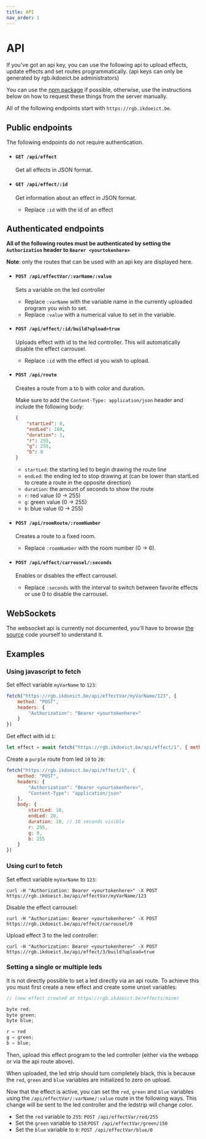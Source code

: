 ```yaml
---
title: API
nav_order: 1
---
```


# API

If you've got an api key, you can use the following api to upload effects, update effects and set routes programmatically.
(api keys can only be generated by rgb.ikdoeict.be administrators)

You can use the [npm package](http://npmjs.com/package/rgb-navigation-api) if possible, otherwise, use the instructions below on how to request these things from the server manually.

All of the following endpoints start with `https://rgb.ikdoeict.be`.

## Public endpoints

The following endpoints do not require authentication.

- #### `GET /api/effect`

    Get all effects in JSON format.

- #### `GET /api/effect/:id`

    Get information about an effect in JSON format.

    - Replace `:id` with the id of an effect

## Authenticated endpoints

**All of the following routes must be authenticated by setting the `Authorization` header to `Bearer <yourtokenhere>`**

**Note**: only the routes that can be used with an api key are displayed here.


- #### `POST /api/effectVar/:varName/:value`

    Sets a variable on the led controller

    -   Replace `:varName` with the variable name in the currently uploaded program you wish to set.
    -   Replace `:value` with a numerical value to set in the variable.

- #### `POST /api/effect/:id/build?upload=true`

    Uploads effect with id to the led controller. This will automatically disable the effect carrousel.

    -   Replace `:id` with the effect id you wish to upload.

- #### `POST /api/route`

    Creates a route from a to b with color and duration.

    Make sure to add the `Content-Type: application/json` header and include the following body:

    ```json
    {
        "startLed": 0,
        "endLed": 100,
        "duration": 1,
        "r": 255,
        "g": 255,
        "b": 0
    }
    ```

    -   `startLed`: the starting led to begin drawing the route line
    -   `endLed`: the ending led to stop drawing at (can be lower than startLed to create a route in the opposite direction)
    -   `duration`: the amount of seconds to show the route
    -   `r`: red value (0 -> 255)
    -   `g`: green value (0 -> 255)
    -   `b`: blue value (0 -> 255)

- #### `POST /api/roomRoute/:roomNumber`

    Creates a route to a fixed room.

    -   Replace `:roomNumber` with the room number (0 -> 6).

- #### `POST /api/effect/carrousel/:seconds`

    Enables or disables the effect carrousel.

    -   Replace `:seconds` with the interval to switch between favorite effects or use 0 to disable the carrousel.

## WebSockets

The websocket api is currently not documented, you'll have to browse [the source](https://github.com/PollenCode/rgb-navigation/blob/master/client/src/pages/LiveOverview.tsx) code yourself to understand it.

## Examples

### Using javascript to fetch

Set effect variable `myVarName` to `123`:
```js
fetch("https://rgb.ikdoeict.be/api/effectVar/myVarName/123", { 
    method: "POST", 
    headers: { 
        "Authorization": "Bearer <yourtokenhere>" 
    } 
})
```

Get effect with id `1`:
```js
let effect = await fetch("https://rgb.ikdoeict.be/api/effect/1", { method: "GET" })
```

Create a `purple` route from led `10` to `20`:
```js
fetch("https://rgb.ikdoeict.be/api/effect/1", { 
    method: "POST", 
    headers: {
        "Authorization": "Bearer <yourtokenhere>",
        "Content-Type": "application/json"
    },
    body: {
        startLed: 10,
        endLed: 20,
        duration: 10, // 10 seconds visible
        r: 255,
        g: 0,
        b: 255
    }
})
```

### Using curl to fetch

Set effect variable `myVarName` to `123`:
```
curl -H "Authorization: Bearer <yourtokenhere>" -X POST https://rgb.ikdoeict.be/api/effectVar/myVarName/123
```

Disable the effect carrousel:
```
curl -H "Authorization: Bearer <yourtokenhere>" -X POST https://rgb.ikdoeict.be/api/effect/carrousel/0
```

Upload effect 3 to the led controller:
```
curl -H "Authorization: Bearer <yourtokenhere>" -X POST https://rgb.ikdoeict.be/api/effect/3/build?upload=true
```


### Setting a single or multiple leds

It is not directly possible to set a led directly via an api route. To achieve this you must first create a new effect and create some unset variables:

```c
// (new effect created at https://rgb.ikdoeict.be/effects/mine)

byte red;
byte green;
byte blue;

r = red
g = green;
b = blue;
```

Then, upload this effect program to the led controller (either via the webapp or via the api route above).

When uploaded, the led strip should turn completely black, this is because the `red`, `green` and `blue` variables are initialized to zero on upload.

Now that the effect is active, you can set the `red`, `green` and `blue` variables using the `/api/effectVar/:varName/:value` route in the following ways. This change will be sent to the led controller and the ledstrip will change color.

- Set the `red` variable to `255`: `POST /api/effectVar/red/255`
- Set the `green` variable to `150`:`POST /api/effectVar/green/150`
- Set the `blue` variable to `0`: `POST /api/effectVar/blue/0`
